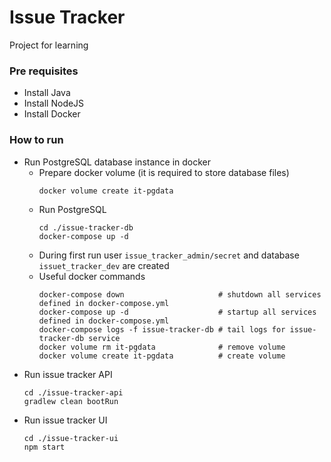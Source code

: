 # Issue Tracker
Project for learning

### Pre requisites
- Install Java
- Install NodeJS
- Install Docker

### How to run
- Run PostgreSQL database instance in docker
    - Prepare docker volume (it is required to store database files)
      ```
      docker volume create it-pgdata
      ```
    - Run PostgreSQL
      ```
      cd ./issue-tracker-db
      docker-compose up -d
      ```
    - During first run user ```issue_tracker_admin/secret``` and  database ```issuet_tracker_dev``` are created
    - Useful docker commands
      ```
      docker-compose down                     # shutdown all services defined in docker-compose.yml
      docker-compose up -d                    # startup all services defined in docker-compose.yml
      docker-compose logs -f issue-tracker-db # tail logs for issue-tracker-db service
      docker volume rm it-pgdata              # remove volume
      docker volume create it-pgdata          # create volume
      ```
- Run issue tracker API
    ```
    cd ./issue-tracker-api
    gradlew clean bootRun
    ```
- Run issue tracker UI
    ```
    cd ./issue-tracker-ui
    npm start
    ```